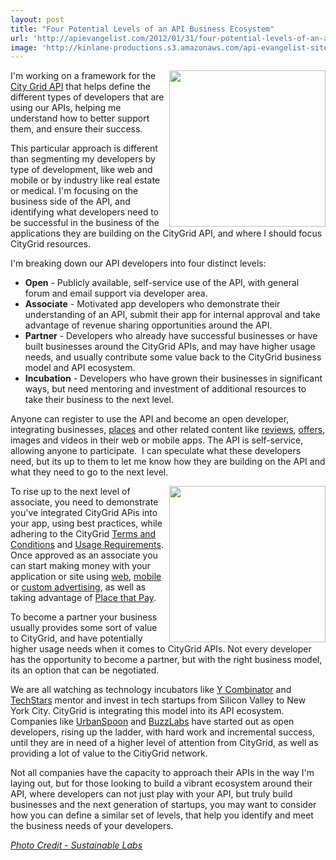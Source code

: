 ```yaml
---
layout: post
title: "Four Potential Levels of an API Business Ecosystem"
url: 'http://apievangelist.com/2012/01/31/four-potential-levels-of-an-api-business-ecosystem/'
image: 'http://kinlane-productions.s3.amazonaws.com/api-evangelist-site/blog/incubation.jpg'
---
```


[<img class="c1" src="http://kinlane-productions.s3.amazonaws.com/citygrid/CityGrid.png" alt="" width="250" align="right" />][1]

I'm working on a framework for the [City Grid API][1] that helps define the different types of developers that are using our APIs, helping me understand how to better support them, and ensure their success.

This particular approach is different than segmenting my developers by type of development, like web and mobile or by industry like real estate or medical. I'm focusing on the business side of the API, and identifying what developers need to be successful in the business of the applications they are building on the CityGrid API, and where I should focus CityGrid resources.

I'm breaking down our API developers into four distinct levels:

  * **Open** \- Publicly available, self-service use of the API, with general forum and email support via developer area.
  * **Associate** \- Motivated app developers who demonstrate their understanding of an API, submit their app for internal approval and take advantage of revenue sharing opportunities around the API.
  * **Partner** \- Developers who already have successful businesses or have built businesses around the CityGrid APIs, and may have higher usage needs, and usually contribute some value back to the CityGrid business model and API ecosystem.
  * **Incubation** \- Developers who have grown their businesses in significant ways, but need mentoring and investment of additional resources to take their business to the next level.

Anyone can register to use the API and become an open developer, integrating businesses, [places][2] and other related content like [reviews][3], [offers][4], images and videos in their web or mobile apps. The API is self-service, allowing anyone to participate.  I can speculate what these developers need, but its up to them to let me know how they are building on the API and what they need to go to the next level.

[<img class="c1" src="http://kinlane-productions.s3.amazonaws.com/incubation.jpg" alt="" width="250" align="right" />][5]

To rise up to the next level of associate, you need to demonstrate you've integrated CityGrid APis into your app, using best practices, while adhering to the CityGrid [Terms and Conditions][6] and [Usage Requirements][7]. Once approved as an associate you can start making money with your application or site using [web][8], [mobile][9] or [custom advertising][10], as well as taking advantage of [Place that Pay][11].

To become a partner your business usually provides some sort of value to CityGrid, and have potentially higher usage needs when it comes to CityGrid APIs. Not every developer has the opportunity to become a partner, but with the right business model, its an option that can be negotiated.

We are all watching as technology incubators like [Y Combinator][12] and [TechStars][13] mentor and invest in tech startups from Silicon Valley to New York City. CityGrid is integrating this model into its API ecosystem. Companies like [UrbanSpoon][14] and [BuzzLabs][15] have started out as open developers, rising up the ladder, with hard work and incremental success, until they are in need of a higher level of attention from CityGrid, as well as providing a lot of value to the CitiyGrid network.

Not all companies have the capacity to approach their APIs in the way I'm laying out, but for those looking to build a vibrant ecosystem around their API, where developers can not just play with your API, but truly build businesses and the next generation of startups, you may want to consider how you can define a similar set of levels, that help you identify and meet the business needs of your developers.

_[Photo Credit - Sustainable Labs][5]_

   [1]: http://developer.citygridmedia.com (CityGrid API)
   [2]: http://docs.citygridmedia.com/display/citygridv2/Places%20API (places)
   [3]: http://docs.citygridmedia.com/display/citygridv2/Reviews%20API (reviews)
   [4]: http://docs.citygridmedia.com/display/citygridv2/Offers%20API (offers)
   [5]: http://sustainablelab.co.za/idea-incubation (Photo Credit - Sustainable Labs)
   [6]: http://docs.citygridmedia.com/display/citygridv2/Terms%20and%20Conditions (Terms and Conditions)
   [7]: http://docs.citygridmedia.com/display/citygridv2/Usage%20Requirements (Usage Requirements)
   [8]: http://docs.citygridmedia.com/display/citygridv2/Web%20Ads%20API (web advertising)
   [9]: http://docs.citygridmedia.com/display/citygridv2/Mobile%20Ads%20API (local mobile advertising)
   [10]: http://docs.citygridmedia.com/display/citygridv2/Custom%20Ads%20API (custom advertising)
   [11]: http://docs.citygridmedia.com/display/citygridv2/Places%20that%20Pay (places that pay)
   [12]: http://ycombinator.com/ (Y Combinator)
   [13]: http://www.techstars.com/ (TechStars)
   [14]: http://www.urbanspoon.com/ (UrbanSpoon)
   [15]: http://buzzlabs.com/ (BuzzLabs)
